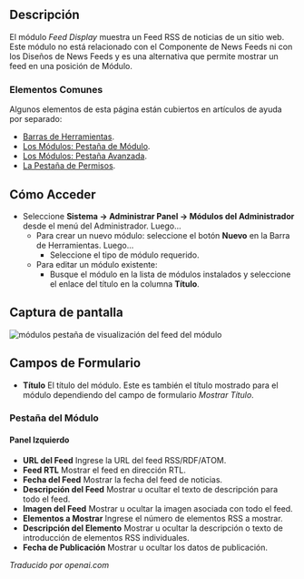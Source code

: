 <!-- Filename: Help4.x:Admin_Modules:_Feed_Display  / Display title: Modules : Affichage du flux -->

## Descripción

El módulo *Feed Display* muestra un Feed RSS de noticias de un sitio web. Este módulo no está relacionado con el Componente de News Feeds ni con los Diseños de News Feeds y es una alternativa que permite mostrar un feed en una posición de Módulo.

### Elementos Comunes

Algunos elementos de esta página están cubiertos en artículos de ayuda por separado:

* [Barras de Herramientas](jdocmanual?article=help/common-elements/toolbars).
* [Los Módulos: Pestaña de Módulo](jdocmanual?article=help/modules/modules-module-tab).
* [Los Módulos: Pestaña Avanzada](jdocmanual?article=help/modules/modules-advanced-tab).
* [La Pestaña de Permisos](jdocmanual?article=help/common-elements/edit-permissions).

## Cómo Acceder

- Seleccione **Sistema → Administrar Panel → Módulos del Administrador** desde
  el menú del Administrador. Luego...
  - Para crear un nuevo módulo: seleccione el botón **Nuevo** en la Barra de Herramientas. Luego...
    - Seleccione el tipo de módulo requerido.
  - Para editar un módulo existente:
    - Busque el módulo en la lista de módulos instalados y seleccione el
      enlace del título en la columna **Título**.

## Captura de pantalla

![módulos pestaña de visualización del feed del módulo](../../../es/images/modules-admin/modules-feed-display-module-tab.png)

## Campos de Formulario

- **Título** El título del módulo. Este es también el título mostrado
  para el módulo dependiendo del campo de formulario *Mostrar Título*.

### Pestaña del Módulo

#### Panel Izquierdo

- **URL del Feed** Ingrese la URL del feed RSS/RDF/ATOM.
- **Feed RTL** Mostrar el feed en dirección RTL.
- **Fecha del Feed** Mostrar la fecha del feed de noticias.
- **Descripción del Feed** Mostrar u ocultar el texto de descripción 
  para todo el feed.
- **Imagen del Feed** Mostrar u ocultar la imagen asociada con todo el 
  feed.
- **Elementos a Mostrar** Ingrese el número de elementos RSS a mostrar.
- **Descripción del Elemento** Mostrar u ocultar la descripción o texto 
  de introducción de elementos RSS individuales.
- **Fecha de Publicación** Mostrar u ocultar los datos de publicación.

*Traducido por openai.com*

